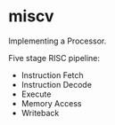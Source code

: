 # miscv
Implementing a Processor.

Five stage RISC pipeline:
- Instruction Fetch
- Instruction Decode
- Execute
- Memory Access
- Writeback

